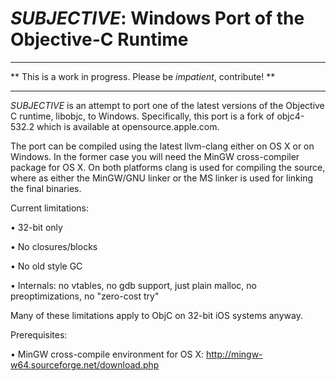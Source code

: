 

*SUBJECTIVE*: Windows Port of the Objective-C Runtime
=====================================================


----------------------------------------------------------------------

 ** This is a work in progress. Please be *impatient*, contribute! **

----------------------------------------------------------------------


*SUBJECTIVE* is an attempt to port one of the latest versions of the
Objective C runtime, libobjc, to Windows. Specifically, this port is a fork
of objc4-532.2 which is available at opensource.apple.com.

The port can be compiled using the latest llvm-clang either on OS X or on
Windows. In the former case you will need the MinGW cross-compiler package for
OS X. On both platforms clang is used for compiling the source, where as
either the MinGW/GNU linker or the MS linker is used for linking the final
binaries.


Current limitations:

• 32-bit only

• No closures/blocks

• No old style GC

• Internals: no vtables, no gdb support, just plain malloc, no
preoptimizations, no "zero-cost try"

Many of these limitations apply to ObjC on 32-bit iOS systems anyway.


Prerequisites:

• MinGW cross-compile environment for OS X:
http://mingw-w64.sourceforge.net/download.php
